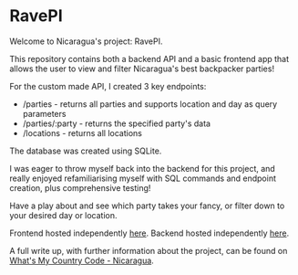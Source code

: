 # RavePI

Welcome to Nicaragua's project: RavePI.

This repository contains both a backend API and a basic frontend app that allows the user to view and filter Nicaragua's best backpacker parties!

For the custom made API, I created 3 key endpoints:

- /parties - returns all parties and supports location and day as query parameters
- /parties/:party - returns the specified party's data
- /locations - returns all locations

The database was created using SQLite.

I was eager to throw myself back into the backend for this project, and really enjoyed refamiliarising myself with SQL commands and endpoint creation, plus comprehensive testing!

Have a play about and see which party takes your fancy, or filter down to your desired day or location.

Frontend hosted independently [here](https://nicaragua.cat-miller.com/).
Backend hosted independently [here](https://nicaragua-api.cat-miller.com/).

A full write up, with further information about the project, can be found on [What's My Country Code - Nicaragua](https://whatsmycountrycode.cat-miller.com/nicaragua).
